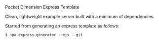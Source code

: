 Pocket Dimension Express Template

Clean, lightweight example server built with a minimum of dependencies.

Started from generating an express template as follows:

```
$ npx express-generator --ejs --git
```
